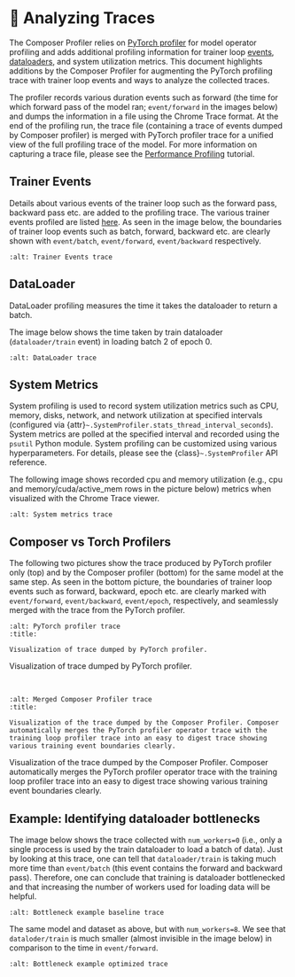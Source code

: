 # 🥽 Analyzing Traces

The Composer Profiler relies on [PyTorch profiler](https://pytorch.org/tutorials/recipes/recipes/profiler_recipe.html) for model operator profiling and adds additional profiling information for trainer loop [events](../events.rst), [dataloaders](../dataloaders.rst), and system utilization metrics. This document highlights additions by the Composer Profiler for augmenting the PyTorch profiling trace with trainer loop events and ways to analyze the collected traces.

The profiler records various duration events such as forward (the time for which forward pass of the model ran; `event/forward` in the images below) and dumps the information in a file using the Chrome Trace format. At the end of the profiling run, the trace file (containing a trace of events dumped by Composer profiler) is merged with PyTorch profiler trace for a unified view of the full profiling trace of the model. For more information on capturing a
trace file, please see the [Performance Profiling](profiling.md) tutorial.

## Trainer Events

Details about various events of the trainer loop such as the forward pass, backward pass etc. are added to the profiling trace. The various trainer events profiled are listed [here](../events.rst). As seen in the image below, the boundaries of trainer loop events such as batch, forward, backward etc. are clearly shown with `event/batch`, `event/forward`, `event/backward` respectively.

```{thumbnail} https://storage.googleapis.com/docs.mosaicml.com/images/profiler/analyzing_traces-trainer_events.png
:alt: Trainer Events trace
```

## DataLoader

DataLoader profiling measures the time it takes the dataloader to return a batch.

The image below shows the time taken by train dataloader (`dataloader/train` event) in loading batch 2 of epoch 0.

```{thumbnail} https://storage.googleapis.com/docs.mosaicml.com/images/profiler/analyzing_traces-dataloader.png
:alt: DataLoader trace
```

## System Metrics

System profiling is used to record system utilization metrics such as CPU, memory, disks, network, and network utilization at specified intervals (configured via {attr}`~.SystemProfiler.stats_thread_interval_seconds`). System metrics are polled at the specified interval and recorded using the `psutil` Python module. System profiling can be customized using various hyperparameters. For details, please see the {class}`~.SystemProfiler` API reference.

The following image shows recorded cpu and memory utilization (e.g., cpu and memory/cuda/active_mem rows in the picture below) metrics when visualized with the Chrome Trace viewer.

```{thumbnail} https://storage.googleapis.com/docs.mosaicml.com/images/profiler/analyzing_traces-system_metrics.png
:alt: System metrics trace
```

## Composer vs Torch Profilers

The following two pictures show the trace produced by PyTorch profiler only (top) and by the Composer profiler (bottom) for the same model at the same step. As seen in the bottom picture, the boundaries of trainer loop events such as forward, backward, epoch etc. are clearly marked with `event/forward`, `event/backward`, `event/epoch`, respectively, and seamlessly merged with the trace from the PyTorch profiler.

```{thumbnail} https://storage.googleapis.com/docs.mosaicml.com/images/profiler/analyzing_traces-torch.png
:alt: PyTorch profiler trace
:title:

Visualization of trace dumped by PyTorch profiler.
```
Visualization of trace dumped by PyTorch profiler.

<br />

```{thumbnail} https://storage.googleapis.com/docs.mosaicml.com/images/profiler/analyzing_traces-composer.png
:alt: Merged Composer Profiler trace
:title:

Visualization of the trace dumped by the Composer Profiler. Composer automatically merges the PyTorch profiler operator trace with the training loop profiler trace into an easy to digest trace showing various training event boundaries clearly.
```
Visualization of the trace dumped by the Composer Profiler. Composer automatically merges the PyTorch profiler operator trace with the training loop profiler trace into an easy to digest trace showing various training event boundaries clearly.

## Example: Identifying dataloader bottlenecks

The image below shows the trace collected with `num_workers=0` (i.e., only a single process is used by the train dataloader to load a batch of data).  Just by looking at this trace, one can tell that `dataloader/train` is taking much more time than `event/batch` (this event contains the forward and backward pass). Therefore, one can conclude that training is dataloader bottlenecked and that increasing the number of workers used for loading data will be helpful.

```{thumbnail} https://storage.googleapis.com/docs.mosaicml.com/images/profiler/analying_traces-example_pre.png
:alt: Bottleneck example baseline trace
```

The same model and dataset as above, but with `num_workers=8`. We see that `dataloder/train` is much smaller (almost invisible in the image below) in comparison to the time in `event/forward`.

```{thumbnail} https://storage.googleapis.com/docs.mosaicml.com/images/profiler/analyzing_traces-example_post.png
:alt: Bottleneck example optimized trace
```
